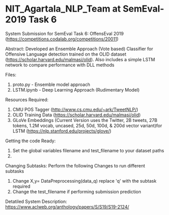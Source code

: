 # NIT_Agartala_NLP_Team at SemEval-2019 Task 6 
System Submission for SemEval Task 6: OffensEval 2019 (https://competitions.codalab.org/competitions/20011)

Abstract:
Developed an Ensemble Approach (Vote based) Classifier for Offensive Language detection trained on the OLID dataset (https://scholar.harvard.edu/malmasi/olid). Also includes a simple LSTM network to compare performance with DLL methods

Files:
  1. proto.py - Ensemble model approach
  2. LSTM.ipynb - Deep Learning Approach (Rudimentary Model)
  
Resources Required:
  1. CMU POS Tagger (http://www.cs.cmu.edu/~ark/TweetNLP/)
  2. OLID Training Data (https://scholar.harvard.edu/malmasi/olid)
  3. GLoVe Embeddings (Current Version uses the Twitter, 2B tweets, 27B tokens, 1.2M vocab, uncased, 25d, 50d, 100d, & 200d vector variant)for LSTM (https://nlp.stanford.edu/projects/glove/)

Getting the code Ready:
1. Set the global variables filename and test_filename to your dataset paths
2. 

Changing Subtasks:
Perform the following Changes to run different subtasks
  1. Change X,y= DataPreprocessing(data_q) replace 'q' with the subtask required
  2. Change the test_filename if performing submission prediction

Detatiled System Description:
https://www.aclweb.org/anthology/papers/S/S19/S19-2124/
